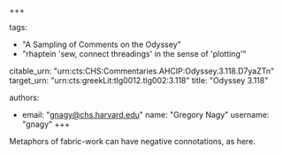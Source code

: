 +++

tags:
- "A Sampling of Comments on the Odyssey"
- "rhaptein &#39;sew, connect threadings&#39; in the sense of &#39;plotting&#39;"

citable_urn: "urn:cts:CHS:Commentaries.AHCIP:Odyssey.3.118.D7yaZTn"
target_urn: "urn:cts:greekLit:tlg0012.tlg002:3.118"
title: "Odyssey 3.118"

authors:
- email: "gnagy@chs.harvard.edu"
  name: "Gregory Nagy"
  username: "gnagy"
+++

<p>Metaphors of fabric-work can have negative connotations, as here.</p>